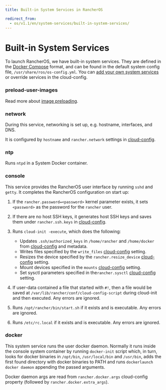 ```yaml
---
title: Built-in System Services in RancherOS

redirect_from:
  - os/v1.1/en/system-services/built-in-system-services/
---
```


# Built-in System Services

To launch RancherOS, we have built-in system services. They are defined in the [Docker Compose](https://docs.docker.com/compose/compose-file/) format, and can be found in the default system config file, `/usr/share/ros/os-config.yml`. You can [add your own system services]({{page.osbaseurl}}/system-services/) or override services in the cloud-config.

### preload-user-images

Read more about [image preloading]({{page.osbaseurl}}/boot-process/image-preloading/).

### network

During this service, networking is set up, e.g. hostname, interfaces, and DNS.

It is configured by `hostname` and `rancher.network` settings in [cloud-config]({{page.osbaseurl}}/configuration/#cloud-config).

### ntp

Runs `ntpd` in a System Docker container.

### console

This service provides the RancherOS user interface by running `sshd` and `getty`. It completes the RancherOS configuration on start up:

1. If the `rancher.password=<password>` kernel parameter exists, it sets `<password>` as the password for the `rancher` user.

2. If there are no host SSH keys, it generates host SSH keys and saves them under `rancher.ssh.keys` in [cloud-config]({{page.osbaseurl}}/configuration/#cloud-config).

3. Runs `cloud-init -execute`, which does the following:

   * Updates `.ssh/authorized_keys` in `/home/rancher` and `/home/docker` from [cloud-config]({{page.osbaseurl}}/configuration/ssh-keys/) and metadata.
   * Writes files specified by the `write_files` [cloud-config]({{page.osbaseurl}}/configuration/write-files/) setting.
   * Resizes the device specified by the `rancher.resize_device` [cloud-config]({{page.osbaseurl}}/configuration/resizing-device-partition/) setting.
   * Mount devices specified in the `mounts` [cloud-config]({{page.osbaseurl}}/configuration/additional-mounts/) setting.
   * Set sysctl parameters specified in  the`rancher.sysctl` [cloud-config]({{page.osbaseurl}}/configuration/sysctl/) setting.

4. If user-data contained a file that started with `#!`, then a file would be saved at `/var/lib/rancher/conf/cloud-config-script` during cloud-init and then executed. Any errors are ignored.

5. Runs `/opt/rancher/bin/start.sh` if it exists and is executable. Any errors are ignored.

6. Runs `/etc/rc.local` if it exists and is executable. Any errors are ignored.

### docker

This system service runs the user docker daemon. Normally it runs inside the console system container by running `docker-init` script which, in turn, looks for docker binaries in `/opt/bin`, `/usr/local/bin` and `/usr/bin`, adds the first found directory with docker binaries to PATH and runs `dockerlaunch docker daemon` appending the passed arguments.

Docker daemon args are read from `rancher.docker.args` cloud-config property (followed by `rancher.docker.extra_args`).
